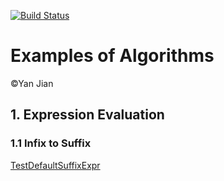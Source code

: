[![Build Status](https://travis-ci.org/watera/algo.svg?branch=trunk)](https://travis-ci.org/watera/algo)

# Examples of Algorithms

&copy;Yan Jian

## 1. Expression Evaluation

### 1.1 Infix to Suffix

[TestDefaultSuffixExpr](src/test/java/com/github/watera/algo/TestDefaultSuffixExpr.java)
